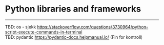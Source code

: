 # Python libraries and frameworks

---
TBD: os - sjekk https://stackoverflow.com/questions/3730964/python-script-execute-commands-in-terminal  
TBD: pydantic https://pydantic-docs.helpmanual.io/ (Fin for kontroll)  
